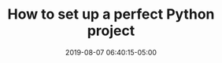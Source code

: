 ---
date: 2019-08-07 06:40:15-05:00
link:
  source: pocket
  source_url: https://getpocket.com
  text: How to set up a perfect Python project
  url: https://sourcery.ai/blog/python-best-practices
slug: how-to-set-up-a-perfect-python-project
source: pocket
title: How to set up a perfect Python project
---